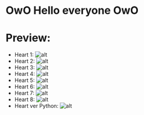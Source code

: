 # OwO Hello everyone OwO
# Preview:
- Heart 1: ![alt](https://raw.githubusercontent.com/quan831/Import/main/Heart-1.jpg)
- Heart 2: ![alt](https://raw.githubusercontent.com/quan831/Import/main/Heart-2.jpg)
- Heart 3: ![alt](https://raw.githubusercontent.com/quan831/Import/main/Heart-3.jpg)
- Heart 4: ![alt](https://raw.githubusercontent.com/quan831/Import/main/Heart-4.jpg)
- Heart 5: ![alt](https://raw.githubusercontent.com/quan831/Import/main/Heart-5.jpg)
- Heart 6: ![alt](https://raw.githubusercontent.com/quan831/Import/main/Heart-6.jpg)
- Heart 7: ![alt](https://raw.githubusercontent.com/quan831/Import/main/Heart-7.jpg)
- Heart 8: ![alt](https://raw.githubusercontent.com/quan831/Import/main/Heart-8.jpg)
- Heart ver Python: ![alt](https://raw.githubusercontent.com/quan831/Import/main/Heart-ver-Python.jpg)
